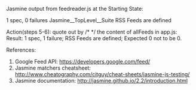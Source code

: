 Jasmine output from feedreader.js at the Starting State:

1 spec, 0 failures
Jasmine__TopLevel__Suite
RSS Feeds
are defined

Action(steps 5-6): quote out by /* */ the content of allFeeds in app.js:
Result:
1 spec, 1 failure;
RSS Feeds are defined;
Expected 0 not to be 0.

References:
1. Google Feed API: https://developers.google.com/feed/
2. Jasmine matchers cheatsheet: http://www.cheatography.com/citguy/cheat-sheets/jasmine-js-testing/
3. Jasmine documentation: http://jasmine.github.io/2.2/introduction.html
